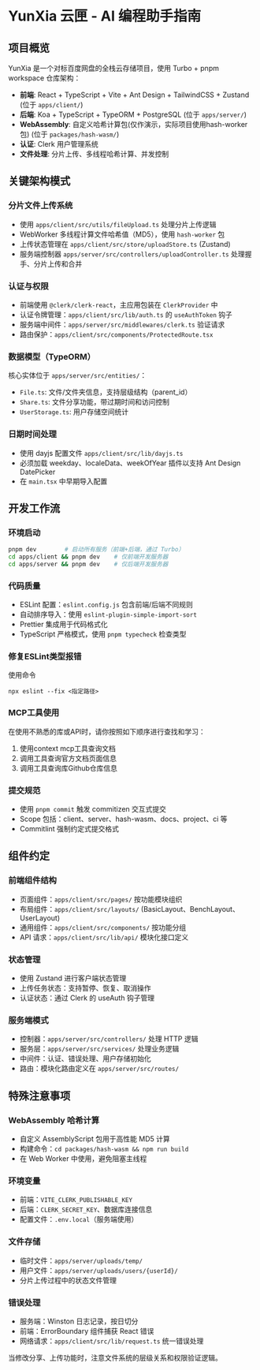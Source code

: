 # YunXia 云匣 - AI 编程助手指南

## 项目概览

YunXia 是一个对标百度网盘的全栈云存储项目，使用 Turbo + pnpm workspace 仓库架构：

- **前端**: React + TypeScript + Vite + Ant Design + TailwindCSS + Zustand (位于 `apps/client/`)
- **后端**: Koa + TypeScript + TypeORM + PostgreSQL (位于 `apps/server/`)
- **WebAssembly**: 自定义哈希计算包(仅作演示，实际项目使用hash-worker包) (位于 `packages/hash-wasm/`)
- **认证**: Clerk 用户管理系统
- **文件处理**: 分片上传、多线程哈希计算、并发控制

## 关键架构模式

### 分片文件上传系统

- 使用 `apps/client/src/utils/fileUpload.ts` 处理分片上传逻辑
- WebWorker 多线程计算文件哈希值（MD5），使用 `hash-worker` 包
- 上传状态管理在 `apps/client/src/store/uploadStore.ts` (Zustand)
- 服务端控制器 `apps/server/src/controllers/uploadController.ts` 处理握手、分片上传和合并

### 认证与权限

- 前端使用 `@clerk/clerk-react`，主应用包装在 `ClerkProvider` 中
- 认证令牌管理：`apps/client/src/lib/auth.ts` 的 `useAuthToken` 钩子
- 服务端中间件：`apps/server/src/middlewares/clerk.ts` 验证请求
- 路由保护：`apps/client/src/components/ProtectedRoute.tsx`

### 数据模型（TypeORM）

核心实体位于 `apps/server/src/entities/`：

- `File.ts`: 文件/文件夹信息，支持层级结构（parent_id）
- `Share.ts`: 文件分享功能，带过期时间和访问控制
- `UserStorage.ts`: 用户存储空间统计

### 日期时间处理

- 使用 dayjs 配置文件 `apps/client/src/lib/dayjs.ts`
- 必须加载 weekday、localeData、weekOfYear 插件以支持 Ant Design DatePicker
- 在 `main.tsx` 中早期导入配置

## 开发工作流

### 环境启动

```bash
pnpm dev        # 启动所有服务（前端+后端，通过 Turbo）
cd apps/client && pnpm dev    # 仅前端开发服务器
cd apps/server && pnpm dev    # 仅后端开发服务器
```

### 代码质量

- ESLint 配置：`eslint.config.js` 包含前端/后端不同规则
- 自动排序导入：使用 `eslint-plugin-simple-import-sort`
- Prettier 集成用于代码格式化
- TypeScript 严格模式，使用 `pnpm typecheck` 检查类型

### 修复ESLint类型报错

使用命令

```
npx eslint --fix <指定路径>
```

### MCP工具使用

在使用不熟悉的库或API时，请你按照如下顺序进行查找和学习：

1. 使用context mcp工具查询文档
2. 调用工具查询官方文档页面信息
3. 调用工具查询库Github仓库信息

### 提交规范

- 使用 `pnpm commit` 触发 commitizen 交互式提交
- Scope 包括：client、server、hash-wasm、docs、project、ci 等
- Commitlint 强制约定式提交格式

## 组件约定

### 前端组件结构

- 页面组件：`apps/client/src/pages/` 按功能模块组织
- 布局组件：`apps/client/src/layouts/` (BasicLayout、BenchLayout、UserLayout)
- 通用组件：`apps/client/src/components/` 按功能分组
- API 请求：`apps/client/src/lib/api/` 模块化接口定义

### 状态管理

- 使用 Zustand 进行客户端状态管理
- 上传任务状态：支持暂停、恢复、取消操作
- 认证状态：通过 Clerk 的 useAuth 钩子管理

### 服务端模式

- 控制器：`apps/server/src/controllers/` 处理 HTTP 逻辑
- 服务层：`apps/server/src/services/` 处理业务逻辑
- 中间件：认证、错误处理、用户存储初始化
- 路由：模块化路由定义在 `apps/server/src/routes/`

## 特殊注意事项

### WebAssembly 哈希计算

- 自定义 AssemblyScript 包用于高性能 MD5 计算
- 构建命令：`cd packages/hash-wasm && npm run build`
- 在 Web Worker 中使用，避免阻塞主线程

### 环境变量

- 前端：`VITE_CLERK_PUBLISHABLE_KEY`
- 后端：`CLERK_SECRET_KEY`、数据库连接信息
- 配置文件：`.env.local`（服务端使用）

### 文件存储

- 临时文件：`apps/server/uploads/temp/`
- 用户文件：`apps/server/uploads/users/{userId}/`
- 分片上传过程中的状态文件管理

### 错误处理

- 服务端：Winston 日志记录，按日切分
- 前端：ErrorBoundary 组件捕获 React 错误
- 网络请求：`apps/client/src/lib/request.ts` 统一错误处理

当修改分享、上传功能时，注意文件系统的层级关系和权限验证逻辑。
